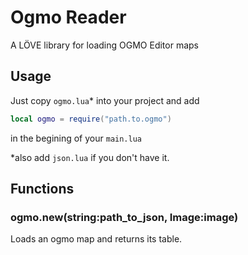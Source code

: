 # Ogmo Reader
A LÖVE library for loading OGMO Editor maps

## Usage
Just copy ```ogmo.lua```\* into your project and add 
```lua
local ogmo = require("path.to.ogmo")

``` 

in the begining of your ```main.lua```

\*also add ```json.lua``` if you don't have it.

## Functions

### ogmo.new(string:path_to_json, Image:image)

Loads an ogmo map and returns its table.

